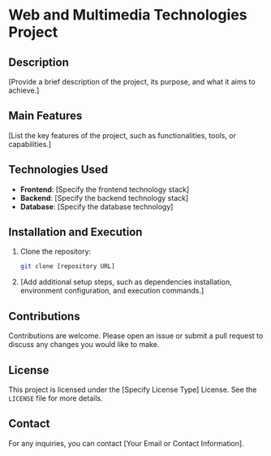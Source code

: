 # Web and Multimedia Technologies Project

## Description

[Provide a brief description of the project, its purpose, and what it aims to achieve.]

## Main Features

[List the key features of the project, such as functionalities, tools, or capabilities.]

## Technologies Used

- **Frontend**: [Specify the frontend technology stack]
- **Backend**: [Specify the backend technology stack]
- **Database**: [Specify the database technology]

## Installation and Execution

1. Clone the repository:
   ```bash
   git clone [repository URL]
   ```
2. [Add additional setup steps, such as dependencies installation, environment configuration, and execution commands.]

## Contributions

Contributions are welcome. Please open an issue or submit a pull request to discuss any changes you would like to make.

## License

This project is licensed under the [Specify License Type] License. See the `LICENSE` file for more details.

## Contact

For any inquiries, you can contact [Your Email or Contact Information].